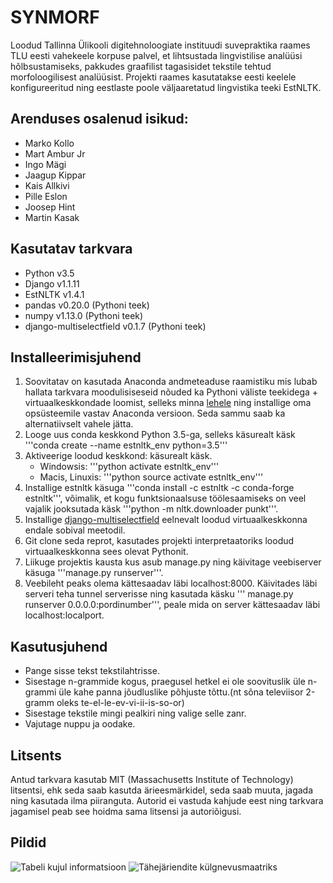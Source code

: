 # SYNMORF
Loodud Tallinna Ülikooli digitehnoloogiate instituudi suvepraktika raames TLU eesti vahekeele korpuse palvel, et lihtsustada lingvistilise analüüsi hõlbsustamiseks, pakkudes graafilist tagasisidet tekstile tehtud morfoloogilisest analüüsist. Projekti raames kasutatakse eesti keelele konfigureeritud ning eestlaste poole väljaaretatud lingvistika teeki EstNLTK.

## Arenduses osalenud isikud:
* Marko Kollo
* Mart Ambur Jr
* Ingo Mägi
* Jaagup Kippar
* Kais Allkivi
* Pille Eslon 
* Joosep Hint
* Martin Kasak

## Kasutatav tarkvara
* Python v3.5
* Django v1.1.11
* EstNLTK v1.4.1
* pandas v0.20.0 (Pythoni teek)
* numpy  v1.13.0 (Pythoni teek)
* django-multiselectfield v0.1.7 (Pythoni teek)

## Installeerimisjuhend
1. Soovitatav on kasutada Anaconda andmeteaduse raamistiku mis lubab hallata tarkvara moodulisiseseid nõuded ka Pythoni väliste teekidega + virtuaalkeskkondade loomist, selleks minna [lehele](https://www.continuum.io/downloads) ning installige oma opsüsteemile vastav Anaconda versioon. Seda sammu saab ka alternatiivselt vahele jätta.
1. Looge uus conda keskkond Python 3.5-ga, selleks käsurealt käsk 
'''conda create --name estnltk_env python=3.5'''
1. Aktiveerige loodud keskkond: käsurealt käsk. 
    * Windowsis: '''python activate estnltk_env'''
    * Macis, Linuxis: '''python source activate estnltk_env'''
1. Installige estnltk käsuga 
'''conda install -c estnltk -c conda-forge estnltk''', võimalik, et kogu funktsionaalsuse töölesaamiseks on veel vajalik jooksutada käsk '''python -m nltk.downloader punkt'''.
1. Installige [django-multiselectfield](https://pypi.python.org/pypi/django-multiselectfield) eelnevalt loodud virtuaalkeskkonna endale sobival meetodil.
1. Git clone seda reprot, kasutades projekti interpretaatoriks loodud virtuaalkeskkonna sees olevat Pythonit.
1. Liikuge projektis kausta kus asub manage.py ning käivitage veebiserver käsuga '''manage.py runserver'''.
1. Veebileht peaks olema kättesaadav läbi localhost:8000. Käivitades läbi serveri teha tunnel serverisse ning kasutada käsku 
''' manage.py runserver 0.0.0.0:pordinumber''', peale mida on server kättesaadav läbi localhost:localport.


## Kasutusjuhend
* Pange sisse tekst tekstilahtrisse.
* Sisestage n-grammide kogus, praegusel hetkel ei ole soovituslik üle n-grammi üle kahe panna jõudluslike põhjuste tõttu.(nt sõna televiisor 2-gramm oleks te-el-le-ev-vi-ii-is-so-or)
* Sisestage tekstile mingi pealkiri ning valige selle zanr.
* Vajutage nuppu ja oodake.


## Litsents
Antud tarkvara kasutab MIT (Massachusetts Institute of Technology) litsentsi, ehk seda saab kasutda ärieesmärkidel, seda
saab muuta, jagada ning kasutada ilma piiranguta. Autorid ei vastuda kahjude eest ning tarkvara jagamisel
peab see hoidma sama litsensi ja autoriõigusi.


## Pildid
![Tabeli kujul informatsioon](https://www.tlu.ee/~mkollo/SYNMORF/6IfwYqR.png)
![Tähejäriendite külgnevusmaatriks](https://www.tlu.ee/~mkollo/SYNMORF/EWll6uA.png)



